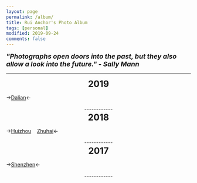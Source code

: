 ```yaml
---
layout: page
permalink: /album/
title: Rui Anchor's Photo Album
tags: [personal]
modified: 2019-09-24
comments: false
---
```


<strong><i><font size = "+1">"Photographs open doors into the past, but they also allow a look into the future."  - Sally Mann</font></i></strong>

----

<center><strong><font size = "+2">2019</font></strong></center>

->[Dalian](album/2019/0914-dalian.md)<-

<center>
------------
</center>

<center><strong><font size = "+2">2018</font></strong></center>

->[Huizhou](album/2018/0403-huizhou.md) &nbsp;&nbsp; [Zhuhai](album/2018/0120-zhuhai.md)<-

<center>
------------
</center>

<center><strong><font size = "+2">2017</font></strong></center>

->[Shenzhen](album/2017/1224-shenzhen.md)<-

<center>
------------
</center>